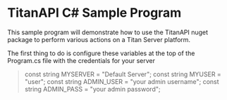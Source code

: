# TitanAPI C# Sample Program
This sample program will demonstrate how to use the TitanAPI nuget package to perform various actions on a Titan Server platform. 

The first thing to do is configure these variables at the top of the Program.cs file with the credentials for your server
>    const string MYSERVER = "Default Server";
>    const string MYUSER = "user";
>    const string ADMIN_USER = "your admin username";
>    const string ADMIN_PASS = "your admin password";


